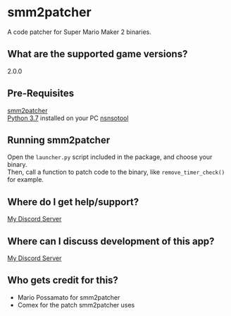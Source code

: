 # smm2patcher
A code patcher for Super Mario Maker 2 binaries.

## What are the supported game versions?
2.0.0

## Pre-Requisites
[smm2patcher](https://github.com/MarioPossamato/smm2patcher/archive/master.zip)  
[Python 3.7](https://www.python.org/downloads/release/python-370/) installed on your PC
[nsnsotool](https://github.com/0CBH0/nsnsotool/releases)

## Running smm2patcher
Open the `launcher.py` script included in the package, and choose your binary.  
Then, call a function to patch code to the binary, like `remove_timer_check()` for example.  

## Where do I get help/support?
[My Discord Server](https://discord.gg/8wx8uQF)

## Where can I discuss development of this app?
[My Discord Server](https://discord.gg/8wx8uQF)

## Who gets credit for this?
* Mario Possamato for smm2patcher
* Comex for the patch smm2patcher uses
